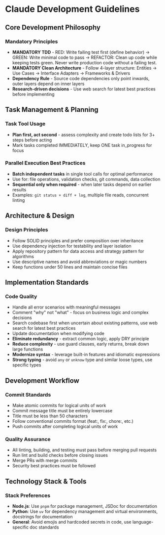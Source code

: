# Claude Development Guidelines

## Core Development Philosophy

### Mandatory Principles
- **MANDATORY TDD** - RED: Write failing test first (define behavior) → GREEN: Write minimal code to pass → REFACTOR: Clean up code while keeping tests green. Never write production code without a failing test.
- **MANDATORY Clean Architecture** - Follow 4-layer structure: Entities → Use Cases → Interface Adapters → Frameworks & Drivers
- **Dependency Rule** - Source code dependencies only point inwards, outer layers depend on inner layers
- **Research-driven decisions** - Use web search for latest best practices before implementing

## Task Management & Planning

### Task Tool Usage
- **Plan first, act second** - assess complexity and create todo lists for 3+ steps before acting
- Mark tasks completed IMMEDIATELY, keep ONE task in_progress for focus

### Parallel Execution Best Practices
- **Batch independent tasks** in single tool calls for optimal performance
- Use for: file operations, validation checks, git commands, data collection
- **Sequential only when required** - when later tasks depend on earlier results
- Examples: `git status + diff + log`, multiple file reads, concurrent linting

## Architecture & Design

### Design Principles
- Follow SOLID principles and prefer composition over inheritance
- Use dependency injection for testability and layer isolation
- Apply repository pattern for data access and strategy pattern for algorithms
- Use descriptive names and avoid abbreviations or magic numbers
- Keep functions under 50 lines and maintain concise files

## Implementation Standards

### Code Quality
- Handle all error scenarios with meaningful messages
- Comment "why" not "what" - focus on business logic and complex decisions
- Search codebase first when uncertain about existing patterns, use web search for latest best practices
- Update documentation when modifying code
- **Eliminate redundancy** - extract common logic, apply DRY principle
- **Reduce complexity** - use guard clauses, early returns, break down large functions
- **Modernize syntax** - leverage built-in features and idiomatic expressions
- **Strong typing** - avoid `any` or `unknow` type and similar loose types, use specific types

## Development Workflow

### Commit Standards
- Make atomic commits for logical units of work
- Commit message title must be entirely lowercase
- Title must be less than 50 characters
- Follow conventional commits format (feat:, fix:, chore:, etc.)
- Push commits after completing logical units of work

### Quality Assurance
- All linting, building, and testing must pass before merging pull requests
- Run lint and build checks before closing issues
- Merge PRs with merge commits
- Security best practices must be followed

## Technology Stack & Tools

### Stack Preferences
- **Node.js**: Use `pnpm` for package management, JSDoc for documentation
- **Python**: Use `uv` for dependency management and virtual environments, docstrings for documentation
- **General**: Avoid emojis and hardcoded secrets in code, use language-specific doc standards